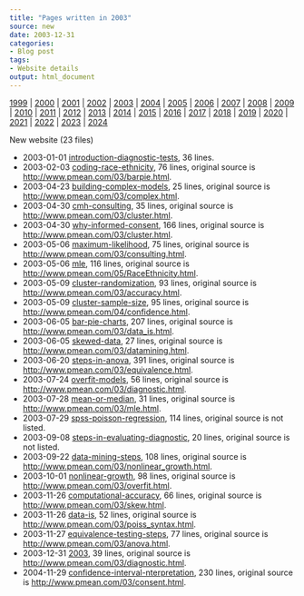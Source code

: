 ```yaml
---
title: "Pages written in 2003"
source: new
date: 2003-12-31
categories:
- Blog post
tags:
- Website details
output: html_document
---
```

 
[1999](http://new.pmean.com/1999/) | [2000](http://new.pmean.com/2000/) | [2001](http://new.pmean.com/2001/) | [2002](http://new.pmean.com/2002/) | [2003](http://new.pmean.com/2003/) | [2004](http://new.pmean.com/2004/) | [2005](http://new.pmean.com/2005/) | [2006](http://new.pmean.com/2006/) | [2007](http://new.pmean.com/2007/) | [2008](http://new.pmean.com/2008/) | [2009](http://new.pmean.com/2009/) | [2010](http://new.pmean.com/2010/) | [2011](http://new.pmean.com/2011/) | [2012](http://new.pmean.com/2012/) | [2013](http://new.pmean.com/2013/) | [2014](http://new.pmean.com/2014/) | [2015](http://new.pmean.com/2015/) | [2016](http://new.pmean.com/2016/) | [2017](http://new.pmean.com/2017/) | [2018](http://new.pmean.com/2018/) | [2019](http://new.pmean.com/2019/) | [2020](http://new.pmean.com/2020/) | [2021](http://new.pmean.com/2021/) | [2022](http://new.pmean.com/2022/) | [2023](http://new.pmean.com/2023/) | [2024](http://new.pmean.com/2024/)
 
New website (23 files)
 
+ 2003-01-01 [introduction-diagnostic-tests](http://new.pmean.com/introduction-diagnostic-tests/),  36 lines.  
+ 2003-02-03 [coding-race-ethnicity](http://new.pmean.com/coding-race-ethnicity/),  76 lines, original source is http://www.pmean.com/03/barpie.html.  
+ 2003-04-23 [building-complex-models](http://new.pmean.com/building-complex-models/),  25 lines, original source is http://www.pmean.com/03/complex.html.  
+ 2003-04-30 [cmh-consulting](http://new.pmean.com/cmh-consulting/),  35 lines, original source is http://www.pmean.com/03/cluster.html.  
+ 2003-04-30 [why-informed-consent](http://new.pmean.com/why-informed-consent/),  166 lines, original source is http://www.pmean.com/03/cluster.html.  
+ 2003-05-06 [maximum-likelihood](http://new.pmean.com/maximum-likelihood/),  75 lines, original source is http://www.pmean.com/03/consulting.html.  
+ 2003-05-06 [mle](http://new.pmean.com/mle/),  116 lines, original source is http://www.pmean.com/05/RaceEthnicity.html.  
+ 2003-05-09 [cluster-randomization](http://new.pmean.com/cluster-randomization/),  93 lines, original source is http://www.pmean.com/03/accuracy.html.  
+ 2003-05-09 [cluster-sample-size](http://new.pmean.com/cluster-sample-size/),  95 lines, original source is http://www.pmean.com/04/confidence.html.  
+ 2003-06-05 [bar-pie-charts](http://new.pmean.com/bar-pie-charts/),  207 lines, original source is http://www.pmean.com/03/data_is.html.  
+ 2003-06-05 [skewed-data](http://new.pmean.com/skewed-data/),  27 lines, original source is http://www.pmean.com/03/datamining.html.  
+ 2003-06-20 [steps-in-anova](http://new.pmean.com/steps-in-anova/),  391 lines, original source is http://www.pmean.com/03/equivalence.html.  
+ 2003-07-24 [overfit-models](http://new.pmean.com/overfit-models/),  56 lines, original source is http://www.pmean.com/03/diagnostic.html.  
+ 2003-07-28 [mean-or-median](http://new.pmean.com/mean-or-median/),  31 lines, original source is http://www.pmean.com/03/mle.html.  
+ 2003-07-29 [spss-poisson-regression](http://new.pmean.com/spss-poisson-regression/),  114 lines, original source is not listed.  
+ 2003-09-08 [steps-in-evaluating-diagnostic](http://new.pmean.com/steps-in-evaluating-diagnostic/),  20 lines, original source is not listed.  
+ 2003-09-22 [data-mining-steps](http://new.pmean.com/data-mining-steps/),  108 lines, original source is http://www.pmean.com/03/nonlinear_growth.html.  
+ 2003-10-01 [nonlinear-growth](http://new.pmean.com/nonlinear-growth/),  98 lines, original source is http://www.pmean.com/03/overfit.html.  
+ 2003-11-26 [computational-accuracy](http://new.pmean.com/computational-accuracy/),  66 lines, original source is http://www.pmean.com/03/skew.html.  
+ 2003-11-26 [data-is](http://new.pmean.com/data-is/),  52 lines, original source is http://www.pmean.com/03/poiss_syntax.html.  
+ 2003-11-27 [equivalence-testing-steps](http://new.pmean.com/equivalence-testing-steps/),  77 lines, original source is http://www.pmean.com/03/anova.html.  
+ 2003-12-31 [2003](http://new.pmean.com/2003/),  39 lines, original source is http://www.pmean.com/03/diagnostic.html.  
+ 2004-11-29 [confidence-interval-nterpretation](http://new.pmean.com/confidence-interval-nterpretation/),  230 lines, original source is http://www.pmean.com/03/consent.html.
 
